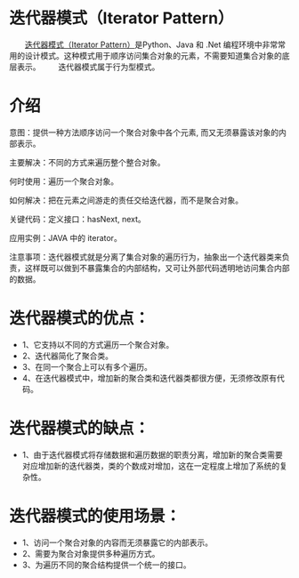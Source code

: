 # 迭代器模式（Iterator Pattern）
&emsp;&emsp;[迭代器模式（Iterator Pattern）]()是Python、Java 和 .Net 编程环境中非常常用的设计模式。这种模式用于顺序访问集合对象的元素，不需要知道集合对象的底层表示。
&emsp;&emsp;迭代器模式属于行为型模式。

# 介绍
意图：提供一种方法顺序访问一个聚合对象中各个元素, 而又无须暴露该对象的内部表示。

主要解决：不同的方式来遍历整个整合对象。

何时使用：遍历一个聚合对象。

如何解决：把在元素之间游走的责任交给迭代器，而不是聚合对象。

关键代码：定义接口：hasNext, next。

应用实例：JAVA 中的 iterator。

注意事项：迭代器模式就是分离了集合对象的遍历行为，抽象出一个迭代器类来负责，这样既可以做到不暴露集合的内部结构，又可让外部代码透明地访问集合内部的数据。

# 迭代器模式的优点： 
- 1、它支持以不同的方式遍历一个聚合对象。 
- 2、迭代器简化了聚合类。 
- 3、在同一个聚合上可以有多个遍历。 
- 4、在迭代器模式中，增加新的聚合类和迭代器类都很方便，无须修改原有代码。

# 迭代器模式的缺点：
- 1、由于迭代器模式将存储数据和遍历数据的职责分离，增加新的聚合类需要对应增加新的迭代器类，类的个数成对增加，这在一定程度上增加了系统的复杂性。

# 迭代器模式的使用场景： 
- 1、访问一个聚合对象的内容而无须暴露它的内部表示。 
- 2、需要为聚合对象提供多种遍历方式。 
- 3、为遍历不同的聚合结构提供一个统一的接口。
